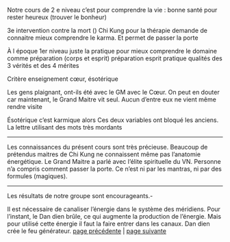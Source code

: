 Notre cours de 2 e niveau c’est pour comprendre la vie : bonne santé pour rester heureux (trouver le bonheur)

3e intervention contre la mort ()
Chi Kung pour la thérapie demande de connaitre mieux comprendre le karma. Et permet de passer la porte

À l époque 1er niveau juste la pratique pour mieux comprendre le domaine comme préparation (corps et esprit)
préparation esprit pratique qualités des 3 vérités et des 4 mérites

Critère enseignement
cœur, ésotérique

Les gens plaignant, ont-ils été avec le GM avec le Cœur. On peut en douter car maintenant, le Grand Maitre vit seul. Aucun  d’entre eux ne vient même rendre visite

Ésotérique c’est karmique alors Ces deux variables ont bloqué les anciens. 
La lettre utilisant des mots très mordants

---
Les connaissances du présent cours sont très précieuse. Beaucoup de prétendus maitres de Chi Kung ne connaissent même pas l’anatomie énergétique. Le Grand Maitre a parlé avec l’élite spirituelle du VN. Personne n’a compris comment passer la porte. Ce n’est ni par les mantras, ni par des formules (magiques).

---
Les résultats de notre groupe sont encourageants.-

Il est nécessaire de canaliser l’énergie dans le système des méridiens. Pour l’instant, le Dan dien brûle, ce qui augmente la production de l’énergie. Mais pour utilisé cette énergie il faut la faire entrer dans les canaux. Dan dien crée le feu générateur. 
[page précédente](2024-03-03-01.md) | [page suivante](2024-03-03-03.md)